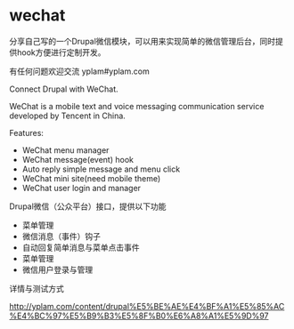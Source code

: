 wechat
======

分享自己写的一个Drupal微信模块，可以用来实现简单的微信管理后台，同时提供hook方便进行定制开发。

有任何问题欢迎交流 yplam#yplam.com


Connect Drupal with WeChat.

WeChat is a mobile text and voice messaging communication service developed by Tencent in China.

Features:

- WeChat menu manager
- WeChat message(event) hook
- Auto reply simple message and menu click
- WeChat mini site(need mobile theme)
- WeChat user login and manager


Drupal微信（公众平台）接口，提供以下功能

- 菜单管理
- 微信消息（事件）钩子
- 自动回复简单消息与菜单点击事件
- 菜单管理
- 微信用户登录与管理


详情与测试方式

http://yplam.com/content/drupal%E5%BE%AE%E4%BF%A1%E5%85%AC%E4%BC%97%E5%B9%B3%E5%8F%B0%E6%A8%A1%E5%9D%97

